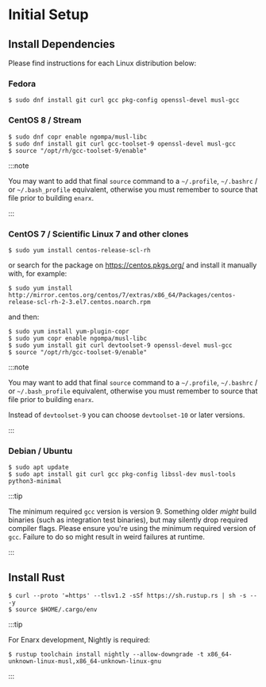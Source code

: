 # Initial Setup

## Install Dependencies

Please find instructions for each Linux distribution below:

### Fedora

    $ sudo dnf install git curl gcc pkg-config openssl-devel musl-gcc

### CentOS 8 / Stream

    $ sudo dnf copr enable ngompa/musl-libc
    $ sudo dnf install git curl gcc-toolset-9 openssl-devel musl-gcc
    $ source "/opt/rh/gcc-toolset-9/enable"

:::note

You may want to add that final `source` command to a `~/.profile`,
`~/.bashrc` / or `~/.bash_profile` equivalent, otherwise you must remember
to source that file prior to building `enarx`.

:::

### CentOS 7 / Scientific Linux 7 and other clones

    $ sudo yum install centos-release-scl-rh

or search for the package on https://centos.pkgs.org/ and install it manually with, for example:

    $ sudo yum install http://mirror.centos.org/centos/7/extras/x86_64/Packages/centos-release-scl-rh-2-3.el7.centos.noarch.rpm

and then:

    $ sudo yum install yum-plugin-copr    
    $ sudo yum copr enable ngompa/musl-libc
    $ sudo yum install git curl devtoolset-9 openssl-devel musl-gcc
    $ source "/opt/rh/gcc-toolset-9/enable"

:::note

You may want to add that final `source` command to a `~/.profile`,
`~/.bashrc` / or `~/.bash_profile` equivalent, otherwise you must remember
to source that file prior to building `enarx`.

Instead of `devtoolset-9` you can choose `devtoolset-10` or later versions.

:::

### Debian / Ubuntu

    $ sudo apt update
    $ sudo apt install git curl gcc pkg-config libssl-dev musl-tools python3-minimal


:::tip

The minimum required `gcc` version is version 9. Something older _might_ build
binaries (such as integration test binaries), but may silently drop required
compiler flags. Please ensure you're using the minimum required version of `gcc`.
Failure to do so might result in weird failures at runtime.

:::

## Install Rust

    $ curl --proto '=https' --tlsv1.2 -sSf https://sh.rustup.rs | sh -s -- -y
    $ source $HOME/.cargo/env


:::tip 

For Enarx development, Nightly is required:

    $ rustup toolchain install nightly --allow-downgrade -t x86_64-unknown-linux-musl,x86_64-unknown-linux-gnu

:::